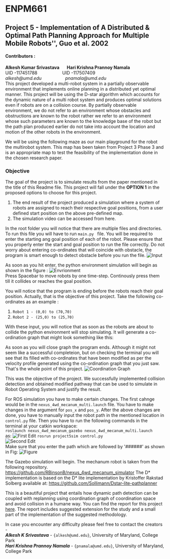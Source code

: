# ENPM661
## Project 5 - Implementation of A Distributed & Optimal Path Planning Approach for Multiple Mobile Robots'', Guo et al. 2002
#### **Contributors :**
**Alkesh Kumar Srivastava**&nbsp;&nbsp;&nbsp;&nbsp;&nbsp;&nbsp;**Hari Krishna Prannoy Namala** <br />
UID -117451788&nbsp;&nbsp;&nbsp;&nbsp;&nbsp;&nbsp;&nbsp;&nbsp;&nbsp;&nbsp;&nbsp;&nbsp;&nbsp;&nbsp;&nbsp;&nbsp;&nbsp;&nbsp;&nbsp;&nbsp;UID -117507409 <br />
_alkesh@umd.edu_&nbsp;&nbsp;&nbsp;&nbsp;&nbsp;&nbsp;&nbsp;&nbsp;&nbsp;&nbsp;&nbsp;&nbsp;&nbsp;&nbsp;&nbsp;&nbsp;&nbsp;&nbsp;&nbsp;_pnamala@umd.edu_ <br/>
This project developed a multi-robot system in a partially observable environment that implements online planning in a distributed yet optimal manner. This project will be using the D-star algorithm which accounts for the dynamic nature of a multi
robot system and produces optimal solutions even if robots are on a collision course. By partially observable environment, we do not refer to an environment whose obstacles and obstructions are known to the robot rather we refer to an environment whose such parameters are known to the knowledge base of the robot but the path plan produced earlier do not take into account the location and motion of the other robots in the environment.


We will be using the following maze as our main playground for the robot the multirobot system. This map has been taken from Project 3 Phase 3 and is an appropriate map to test the feasibility of the implementation done in the chosen research paper.
### Objective
The goal of the project is to simulate results from the paper mentioned in the title of this Readme file. This project will fall under the **OPTION 1** in the proposed options to choose for this project.
1. The end result of the project produced a simulation where a system of robots are assigned to reach their respective goal positions, from a user defined start position
on the above pre-defined map.
2. The simulation video can be accessed from <a>here.</a>

In the root folder you will notice that there are multiple files and directories. To run this file you will have to run `main.py ` file.
You will be required to enter the starting ang goal position of each of the robot. Please ensure that you properly enter the start and goal position to run the file correctly. 
Do not worry about entering co-ordinates that will coincide with obstacle, the program is smart enough to detect obstacle before you run the file.
![Input](https://github.com/alkesh-umd/enpm661-p5/blob/main/images/P5%20Py1.PNG)

As soon as you hit enter, the python environment simulation will begin as shown in the figure : 
![Envrionment](https://github.com/alkesh-umd/enpm661-p5/blob/main/images/Fig3.PNG)
<br/>
Press Spacebar to move robots by one time-step. Continously press them till it collides or reaches the goal position.

You will notice that the program is ending before the robots reach their goal position. Actually, that is the objective of this project. Take the following co-ordinates as an example :
1. `Robot 1 - (0,0) to (70,70)`
2. `Robot 2 - (25,0) to (25,70)`

With these input, you will notice that as soon as the robots are about to collide the python environment will stop simulating. It will generate a co-ordination graph that might look something like this:

As soon as you will close graph the program ends. Although it might not seem like a successful completeion, but on checking the terminal you will see that its filled with co-ordinates that have been modified as per the velocity profile generated using the co-ordination graph that you just saw. That's the whole point of this project. 
![Coordination Graph](https://github.com/alkesh-umd/enpm661-p5/blob/main/images/Fig5.PNG)

This was the objective of the project. We successfully implemented collision detection and obtained modified pathway that can be used to simulate in Robot Operating System and justify the result.

For ROS simulation you have to make certain changes. The first cahnge would be in the `nexus_4wd_mecanum_multi.launch` file. You have to make changes in the argument for `pos_x` and `pos_y`. 
After the above changes are done, you have to manually input the robot path in the mentioned location in `control.py` file.
Then you have to run the following commands in the terminal at your catkin workspace:
<br/>
`roslaunch nexus_4wd_mecanum_gazebo nexus_4wd_mecanum_multi.launch`<br/> as:
![First Edit](https://github.com/alkesh-umd/enpm661-p5/blob/main/images/P5%20ROS%201.PNG)
`rosrun project5sim control.py`<br/>
![Second Edit](https://github.com/alkesh-umd/enpm661-p5/blob/main/images/P5%20ROS%202.PNG)
<br/>
Make sure that you enter the path which are followed by '######' as shown in Fig:
![Figure](https://github.com/alkesh-umd/enpm661-p5/blob/main/images/P5%20Py2.PNG)


The Gazebo simulation will begin. The mechanum robot is taken from the following repository. https://github.com/RBinsonB/nexus_4wd_mecanum_simulator
The D* implementation is based on the D* lite implementation by Kristoffer Rakstad Solberg available at:
https://github.com/Sollimann/Dstar-lite-pathplanner

This is a beautiful project that entails how dynamic path detection can be coupled with replanning using coordination graph of coordination space and avoid collision in a humane way.
You can find the report for this project <a href="https://drive.google.com/drive/folders/1mFabaJvSgGlYCFpDSGG98V-esGqHJEwu?usp=sharing">here</a>. The report includes suggested extension for the study and a small part of the implementation of the suggested methodology. 


In case you encounter any difficulty please feel free to contact the creators - <br/>
***Alkesh K Srivastava*** - `{alkesh@umd.edu}`, University of Maryland, College Park <br/>
***Hari Krishna Prannoy Namala*** - `{pnamala@umd.edu}`, University of Maryland, College Park <br/>
